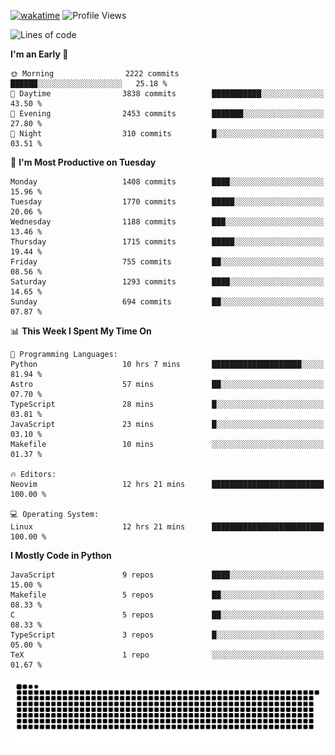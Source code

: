 [![wakatime](https://wakatime.com/badge/user/b920b284-3cde-4cd4-b72e-f7f22d050b16.svg)](https://wakatime.com/@b920b284-3cde-4cd4-b72e-f7f22d050b16)
![Profile Views](http://img.shields.io/badge/Profile%20Views-4586-blue)
<!--START_SECTION:waka-->
![Lines of code](https://img.shields.io/badge/From%20Hello%20World%20I%27ve%20Written-6.4%20million%20lines%20of%20code-blue)

**I'm an Early 🐤** 

```text
🌞 Morning                2222 commits        ██████░░░░░░░░░░░░░░░░░░░   25.18 % 
🌆 Daytime                3838 commits        ███████████░░░░░░░░░░░░░░   43.50 % 
🌃 Evening                2453 commits        ███████░░░░░░░░░░░░░░░░░░   27.80 % 
🌙 Night                  310 commits         █░░░░░░░░░░░░░░░░░░░░░░░░   03.51 % 
```
📅 **I'm Most Productive on Tuesday** 

```text
Monday                   1408 commits        ████░░░░░░░░░░░░░░░░░░░░░   15.96 % 
Tuesday                  1770 commits        █████░░░░░░░░░░░░░░░░░░░░   20.06 % 
Wednesday                1188 commits        ███░░░░░░░░░░░░░░░░░░░░░░   13.46 % 
Thursday                 1715 commits        █████░░░░░░░░░░░░░░░░░░░░   19.44 % 
Friday                   755 commits         ██░░░░░░░░░░░░░░░░░░░░░░░   08.56 % 
Saturday                 1293 commits        ████░░░░░░░░░░░░░░░░░░░░░   14.65 % 
Sunday                   694 commits         ██░░░░░░░░░░░░░░░░░░░░░░░   07.87 % 
```


📊 **This Week I Spent My Time On** 

```text
💬 Programming Languages: 
Python                   10 hrs 7 mins       ████████████████████░░░░░   81.94 % 
Astro                    57 mins             ██░░░░░░░░░░░░░░░░░░░░░░░   07.70 % 
TypeScript               28 mins             █░░░░░░░░░░░░░░░░░░░░░░░░   03.81 % 
JavaScript               23 mins             █░░░░░░░░░░░░░░░░░░░░░░░░   03.10 % 
Makefile                 10 mins             ░░░░░░░░░░░░░░░░░░░░░░░░░   01.37 % 

🔥 Editors: 
Neovim                   12 hrs 21 mins      █████████████████████████   100.00 % 

💻 Operating System: 
Linux                    12 hrs 21 mins      █████████████████████████   100.00 % 
```

**I Mostly Code in Python** 

```text
JavaScript               9 repos             ████░░░░░░░░░░░░░░░░░░░░░   15.00 % 
Makefile                 5 repos             ██░░░░░░░░░░░░░░░░░░░░░░░   08.33 % 
C                        5 repos             ██░░░░░░░░░░░░░░░░░░░░░░░   08.33 % 
TypeScript               3 repos             █░░░░░░░░░░░░░░░░░░░░░░░░   05.00 % 
TeX                      1 repo              ░░░░░░░░░░░░░░░░░░░░░░░░░   01.67 % 
```




<!--END_SECTION:waka-->
![Snake animation](https://raw.githubusercontent.com/timmypidashev/timmypidashev/main/commits.svg)
